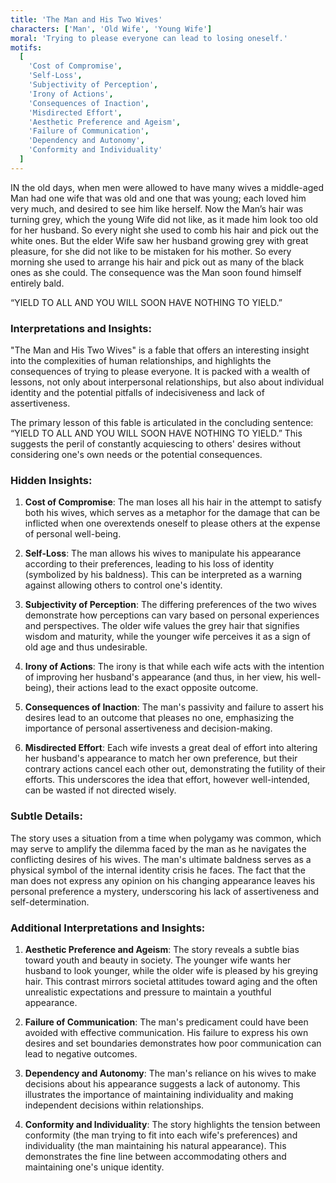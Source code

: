 ```yaml
---
title: 'The Man and His Two Wives'
characters: ['Man', 'Old Wife', 'Young Wife']
moral: 'Trying to please everyone can lead to losing oneself.'
motifs:
  [
    'Cost of Compromise',
    'Self-Loss',
    'Subjectivity of Perception',
    'Irony of Actions',
    'Consequences of Inaction',
    'Misdirected Effort',
    'Aesthetic Preference and Ageism',
    'Failure of Communication',
    'Dependency and Autonomy',
    'Conformity and Individuality'
  ]
---
```


IN the old days, when men were allowed to have many wives a middle-aged Man had one wife that was old and one that was young; each loved him very much, and desired to see him like herself. Now the Man’s hair was turning grey, which the young Wife did not like, as it made him look too old for her husband. So every night she used to comb his hair and pick out the white ones. But the elder Wife saw her husband growing grey with great pleasure, for she did not like to be mistaken for his mother. So every morning she used to arrange his hair and pick out as many of the black ones as she could. The consequence was the Man soon found himself entirely bald.

“YIELD TO ALL AND YOU WILL SOON HAVE NOTHING TO YIELD.”

### Interpretations and Insights:

"The Man and His Two Wives" is a fable that offers an interesting insight into the complexities of human relationships, and highlights the consequences of trying to please everyone. It is packed with a wealth of lessons, not only about interpersonal relationships, but also about individual identity and the potential pitfalls of indecisiveness and lack of assertiveness.

The primary lesson of this fable is articulated in the concluding sentence: “YIELD TO ALL AND YOU WILL SOON HAVE NOTHING TO YIELD.” This suggests the peril of constantly acquiescing to others' desires without considering one's own needs or the potential consequences.

### Hidden Insights:

1. **Cost of Compromise**: The man loses all his hair in the attempt to satisfy both his wives, which serves as a metaphor for the damage that can be inflicted when one overextends oneself to please others at the expense of personal well-being.

2. **Self-Loss**: The man allows his wives to manipulate his appearance according to their preferences, leading to his loss of identity (symbolized by his baldness). This can be interpreted as a warning against allowing others to control one's identity.

3. **Subjectivity of Perception**: The differing preferences of the two wives demonstrate how perceptions can vary based on personal experiences and perspectives. The older wife values the grey hair that signifies wisdom and maturity, while the younger wife perceives it as a sign of old age and thus undesirable.

4. **Irony of Actions**: The irony is that while each wife acts with the intention of improving her husband's appearance (and thus, in her view, his well-being), their actions lead to the exact opposite outcome.

5. **Consequences of Inaction**: The man's passivity and failure to assert his desires lead to an outcome that pleases no one, emphasizing the importance of personal assertiveness and decision-making.

6. **Misdirected Effort**: Each wife invests a great deal of effort into altering her husband's appearance to match her own preference, but their contrary actions cancel each other out, demonstrating the futility of their efforts. This underscores the idea that effort, however well-intended, can be wasted if not directed wisely.

### Subtle Details:

The story uses a situation from a time when polygamy was common, which may serve to amplify the dilemma faced by the man as he navigates the conflicting desires of his wives. The man's ultimate baldness serves as a physical symbol of the internal identity crisis he faces. The fact that the man does not express any opinion on his changing appearance leaves his personal preference a mystery, underscoring his lack of assertiveness and self-determination.

### Additional Interpretations and Insights:

1. **Aesthetic Preference and Ageism**: The story reveals a subtle bias toward youth and beauty in society. The younger wife wants her husband to look younger, while the older wife is pleased by his greying hair. This contrast mirrors societal attitudes toward aging and the often unrealistic expectations and pressure to maintain a youthful appearance.

2. **Failure of Communication**: The man's predicament could have been avoided with effective communication. His failure to express his own desires and set boundaries demonstrates how poor communication can lead to negative outcomes.

3. **Dependency and Autonomy**: The man's reliance on his wives to make decisions about his appearance suggests a lack of autonomy. This illustrates the importance of maintaining individuality and making independent decisions within relationships.

4. **Conformity and Individuality**: The story highlights the tension between conformity (the man trying to fit into each wife's preferences) and individuality (the man maintaining his natural appearance). This demonstrates the fine line between accommodating others and maintaining one's unique identity.
